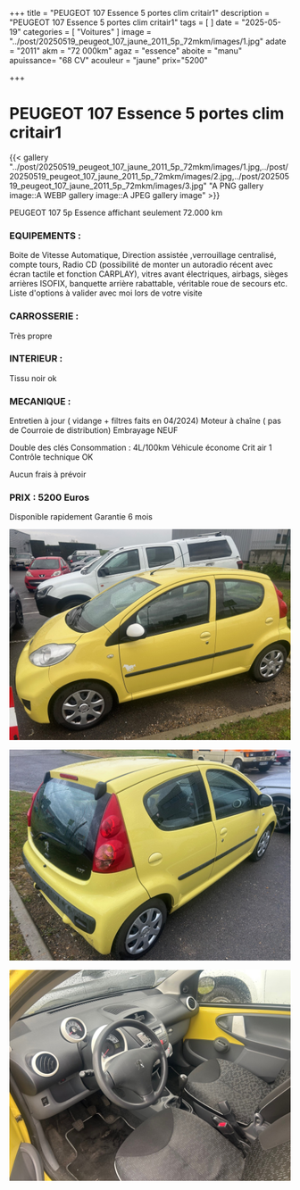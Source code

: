+++
title = "PEUGEOT 107 Essence 5 portes clim critair1"
description = "PEUGEOT 107 Essence 5 portes clim critair1"
tags = [
]
date = "2025-05-19"
categories = [
    "Voitures"
]
image = "../post/20250519_peugeot_107_jaune_2011_5p_72mkm/images/1.jpg"
adate = "2011"
akm = "72 000km"
agaz = "essence"
aboite = "manu"
apuissance= "68 CV"
acouleur = "jaune"
prix="5200"

+++

# PEUGEOT 107 Essence 5 portes clim critair1

{{< gallery  "../post/20250519_peugeot_107_jaune_2011_5p_72mkm/images/1.jpg,../post/20250519_peugeot_107_jaune_2011_5p_72mkm/images/2.jpg,../post/20250519_peugeot_107_jaune_2011_5p_72mkm/images/3.jpg" "A PNG gallery image::A WEBP gallery image::A JPEG gallery image" >}}
 


PEUGEOT 107 5p Essence affichant seulement 72.000 km 


### EQUIPEMENTS :
Boite de Vitesse Automatique, Direction assistée ,verrouillage centralisé, compte tours, Radio CD (possibilité de monter un autoradio récent avec écran tactile et fonction CARPLAY), vitres avant électriques, airbags, sièges arrières ISOFIX, banquette arrière rabattable, véritable roue de secours etc.
Liste d'options à valider avec moi lors de votre visite


### CARROSSERIE :
Très propre


### INTERIEUR :
Tissu noir ok

### MECANIQUE :
Entretien à jour ( vidange + filtres faits en 04/2024)
Moteur à chaîne ( pas de Courroie de distribution)
Embrayage NEUF


Double des clés
Consommation : 4L/100km
Véhicule économe
Crit air 1
Contrôle technique OK 




Aucun frais à prévoir


### PRIX : 5200 Euros

Disponible rapidement
Garantie 6 mois

<!-- more -->


![](images/1.jpg)

![](images/2.jpg)

![](images/3.jpg)

